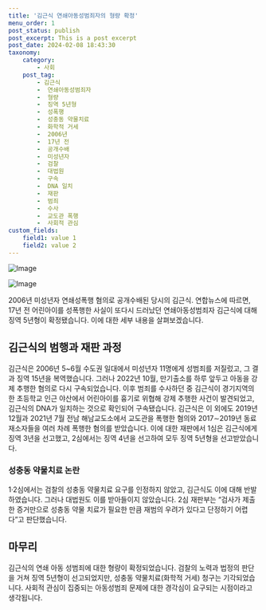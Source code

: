 ```yaml
---
title: '김근식 연쇄아동성범죄자의 형량 확정'
menu_order: 1
post_status: publish
post_excerpt: This is a post excerpt
post_date: 2024-02-08 18:43:30
taxonomy:
    category:
        - 사회
    post_tag:
        - 김근식
        -  연쇄아동성범죄자
        -  형량
        -  징역 5년형
        -  성폭행
        -  성충동 약물치료
        -  화학적 거세
        -  2006년
        -  17년 전
        -  공개수배
        -  미성년자
        -  검찰
        -  대법원
        -  구속
        -  DNA 일치
        -  재판
        -  범죄
        -  수사
        -  교도관 폭행
        -  사회적 관심
custom_fields:
    field1: value 1
    field2: value 2
---
```


![Image](https://imgnews.pstatic.net/image/666/2024/02/08/0000033233_001_20240208125701701.jpg?type=w647)

![Image](https://imgnews.pstatic.net/image/666/2024/02/08/0000033233_002_20240208125701758.jpg?type=w647)

2006년 미성년자 연쇄성폭행 혐의로 공개수배된 당시의 김근식. 연합뉴스에 따르면, 17년 전 어린아이를 성폭행한 사실이 또다시 드러났던 연쇄아동성범죄자 김근식에 대해 징역 5년형이 확정됐습니다. 이에 대한 세부 내용을 살펴보겠습니다.

## 김근식의 범행과 재판 과정
김근식은 2006년 5~6월 수도권 일대에서 미성년자 11명에게 성범죄를 저질렀고, 그 결과 징역 15년을 복역했습니다. 그러나 2022년 10월, 만기출소를 하루 앞두고 아동을 강제 추행한 혐의로 다시 구속되었습니다. 이후 범죄를 수사하던 중 김근식이 경기지역의 한 초등학교 인근 야산에서 어린아이를 흉기로 위협해 강제 추행한 사건이 발견되었고, 김근식의 DNA가 일치하는 것으로 확인되어 구속됐습니다.
김근식은 이 외에도 2019년 12월과 2021년 7월 전남 해남교도소에서 교도관을 폭행한 혐의와 2017∼2019년 동료 재소자들을 여러 차례 폭행한 혐의를 받았습니다. 이에 대한 재판에서 1심은 김근식에게 징역 3년을 선고했고, 2심에서는 징역 4년을 선고하여 모두 징역 5년형을 선고받았습니다.

### 성충동 약물치료 논란
1·2심에서는 검찰의 성충동 약물치료 요구를 인정하지 않았고, 김근식도 이에 대해 반발하였습니다. 그러나 대법원도 이를 받아들이지 않았습니다. 2심 재판부는 “검사가 제출한 증거만으로 성충동 약물 치료가 필요한 만큼 재범의 우려가 있다고 단정하기 어렵다”고 판단했습니다.

## 마무리
김근식의 연쇄 아동 성범죄에 대한 형량이 확정되었습니다. 검찰의 노력과 법정의 판단을 거쳐 징역 5년형이 선고되었지만, 성충동 약물치료(화학적 거세) 청구는 기각되었습니다. 사회적 관심이 집중되는 아동성범죄 문제에 대한 경각심이 요구되는 시점이라고 생각됩니다.
